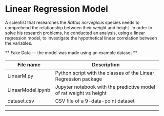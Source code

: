 # Linear Regression Model

  A scientist that researches the _Rattus norvegicus_ species needs to comprehend the relationship between their weight and height. In order to solve his research problems, he conducted an analysis, using a linear regression model, to investigate the hypothetical linear correlation between the variables.
  
** Fake Data — the model was made using an example dataset **

|File name | Description |
|---|---|
| LinearM.py | Python script with the classes of the Linear Regression package |
| LinearModel.ipynb | Jupyter notebook with the predictive model of rat weight vs height |
| dataset.csv | CSV file of a 9-data-point dataset |
---
